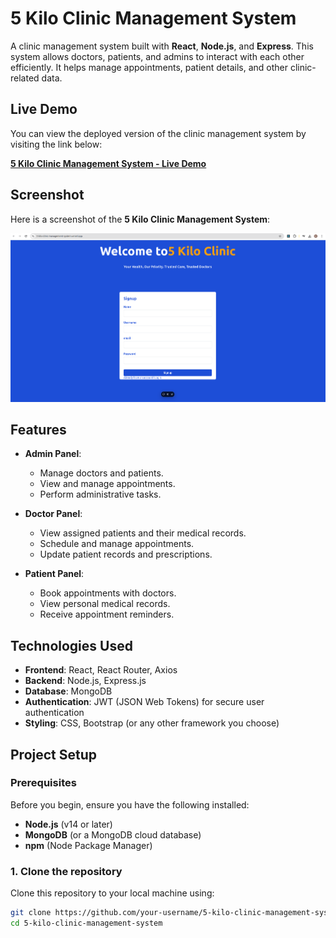 # 5 Kilo Clinic Management System

A clinic management system built with **React**, **Node.js**, and **Express**. This system allows doctors, patients, and admins to interact with each other efficiently. It helps manage appointments, patient details, and other clinic-related data.

## Live Demo

You can view the deployed version of the clinic management system by visiting the link below:

[**5 Kilo Clinic Management System - Live Demo**](https://5-kilo-clinic-management-system.vercel.app/)

## Screenshot

Here is a screenshot of the **5 Kilo Clinic Management System**:

![Clinic Management System Screenshot](./photo.png)

## Features

- **Admin Panel**:
  - Manage doctors and patients.
  - View and manage appointments.
  - Perform administrative tasks.

- **Doctor Panel**:
  - View assigned patients and their medical records.
  - Schedule and manage appointments.
  - Update patient records and prescriptions.

- **Patient Panel**:
  - Book appointments with doctors.
  - View personal medical records.
  - Receive appointment reminders.

## Technologies Used

- **Frontend**: React, React Router, Axios
- **Backend**: Node.js, Express.js
- **Database**: MongoDB
- **Authentication**: JWT (JSON Web Tokens) for secure user authentication
- **Styling**: CSS, Bootstrap (or any other framework you choose)

## Project Setup

### Prerequisites

Before you begin, ensure you have the following installed:

- **Node.js** (v14 or later)
- **MongoDB** (or a MongoDB cloud database)
- **npm** (Node Package Manager)

### 1. Clone the repository

Clone this repository to your local machine using:

```bash
git clone https://github.com/your-username/5-kilo-clinic-management-system.git
cd 5-kilo-clinic-management-system

